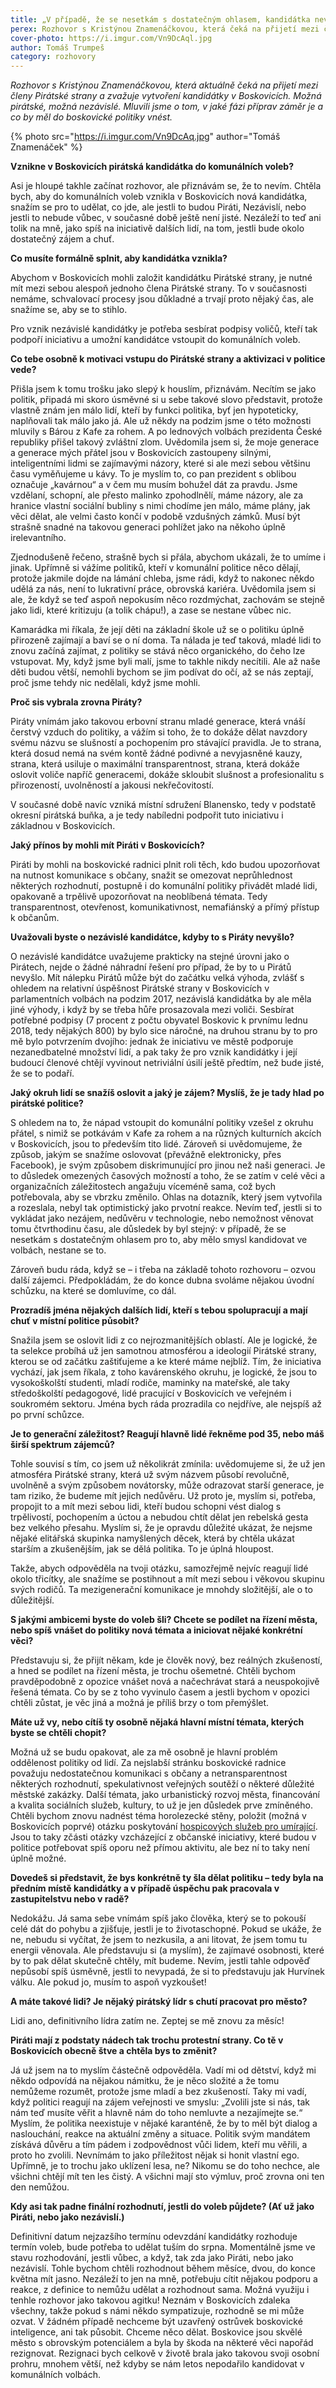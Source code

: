 ```yaml
---
title: „V případě, že se nesetkám s dostatečným ohlasem, kandidátka nevznikne.“
perex: Rozhovor s Kristýnou Znamenáčkovou, která čeká na přijetí mezi členy Pirátské strany a zvažuje vytvoření kandidátky v Boskovicích.
cover-photo: https://i.imgur.com/Vn9DcAql.jpg
author: Tomáš Trumpeš
category: rozhovory
---
```


*Rozhovor s Kristýnou Znamenáčkovou, která aktuálně čeká na přijetí mezi členy Pirátské strany a zvažuje vytvoření kandidátky v Boskovicích. Možná pirátské, možná nezávislé. Mluvili jsme o tom, v jaké fázi příprav záměr je a co by měl do boskovické politiky vnést.*

{% photo src="https://i.imgur.com/Vn9DcAq.jpg" author="Tomáš Znamenáček" %}

**Vznikne v Boskovicích pirátská kandidátka do komunálních voleb?**

Asi je hloupé takhle začínat rozhovor, ale přiznávám se, že to nevím. Chtěla bych, aby do komunálních voleb vznikla v Boskovicích nová kandidátka, snažím se pro to udělat, co jde, ale jestli to budou Piráti, Nezávislí, nebo jestli to nebude vůbec, v současné době ještě není jisté. Nezáleží to teď ani tolik na mně, jako spíš na iniciativě dalších lidí, na tom, jestli bude okolo dostatečný zájem a chuť.

**Co musíte formálně splnit, aby kandidátka vznikla?**

Abychom v Boskovicích mohli založit kandidátku Pirátské strany, je nutné mít mezi sebou alespoň jednoho člena Pirátské strany. To v současnosti nemáme, schvalovací procesy jsou důkladné a trvají proto nějaký čas, ale snažíme se, aby se to stihlo. 

Pro vznik nezávislé kandidátky je potřeba sesbírat podpisy voličů, kteří tak podpoří iniciativu a umožní kandidátce vstoupit do komunálních voleb. 

**Co tebe osobně k motivaci vstupu do Pirátské strany a aktivizaci v politice vede?**

Přišla jsem k tomu trošku jako slepý k houslím, přiznávám. Necítím se jako politik, připadá mi skoro úsměvné si u sebe takové slovo představit, protože vlastně znám jen málo lidí, kteří by funkci politika, byť jen hypoteticky, naplňovali tak málo jako já. Ale už někdy na podzim jsme o této možnosti mluvily s Bárou z Kafe za rohem. A po lednových volbách prezidenta České republiky přišel takový zvláštní zlom. Uvědomila jsem si, že moje generace a generace mých přátel jsou v Boskovicích zastoupeny silnými, inteligentními lidmi se zajímavými názory, které si ale mezi sebou většinu času vyměňujeme u kávy. To je myslím to, co pan prezident s oblibou označuje „kavárnou“ a v čem mu musím bohužel dát za pravdu. Jsme vzdělaní, schopní, ale přesto malinko zpohodlnělí, máme názory, ale za hranice vlastní sociální bubliny s nimi chodíme jen málo, máme plány, jak věci dělat, ale velmi často končí v podobě vzdušných zámků. Musí být strašně snadné na takovou generaci pohlížet jako na někoho úplně irelevantního.

Zjednodušeně řečeno, strašně bych si přála, abychom ukázali, že to umíme i jinak. Upřímně si vážíme politiků, kteří v komunální politice něco dělají, protože jakmile dojde na lámání chleba, jsme rádi, když to nakonec někdo udělá za nás, není to lukrativní práce, obrovská kariéra. Uvědomila jsem si ale, že když se teď aspoň nepokusím něco rozdmýchat, zachovám se stejně jako lidi, které kritizuju (a tolik chápu!), a zase se nestane vůbec nic.

Kamarádka mi říkala, že její děti na základní škole už se o politiku úplně přirozeně zajímají a baví se o ní doma. Ta nálada je teď taková, mladé lidi to znovu začíná zajímat, z politiky se stává něco organického, do čeho lze vstupovat. My, když jsme byli malí, jsme to takhle nikdy necítili. Ale až naše děti budou větší, nemohli bychom se jim podívat do očí, až se nás zeptají, proč jsme tehdy nic nedělali, když jsme mohli. 

**Proč sis vybrala zrovna Piráty?**

Piráty vnímám jako takovou erbovní stranu mladé generace, která vnáší čerstvý vzduch do politiky, a vážím si toho, že to dokáže dělat navzdory svému názvu se slušností a pochopením pro stávající pravidla. Je to strana, která dosud nemá na svém kontě žádné podivné a nevyjasněné kauzy, strana, která usiluje o maximální transparentnost, strana, která dokáže oslovit voliče napříč generacemi, dokáže skloubit slušnost a profesionalitu s přirozeností, uvolněností a jakousi nekřečovitostí. 

V současné době navíc vzniká místní sdružení Blanensko, tedy v podstatě okresní pirátská buňka, a je tedy nabíledni podpořit tuto iniciativu i základnou v Boskovicích. 

**Jaký přínos by mohli mít Piráti v Boskovicích?**

Piráti by mohli na boskovické radnici plnit roli těch, kdo budou upozorňovat na nutnost komunikace s občany, snažit se omezovat neprůhlednost některých rozhodnutí, postupně i do komunální politiky přivádět mladé lidi, opakovaně a trpělivě upozorňovat na neoblíbená témata. Tedy transparentnost, otevřenost, komunikativnost, nemafiánský a přímý přístup k občanům. 

**Uvažovali byste o nezávislé kandidátce, kdyby to s Piráty nevyšlo?**

O nezávislé kandidátce uvažujeme prakticky na stejné úrovni jako o Pirátech, nejde o žádné náhradní řešení pro případ, že by to u Pirátů nevyšlo. Mít nálepku Pirátů může být do začátku velká výhoda, zvlášť s ohledem na relativní úspěšnost Pirátské strany v Boskovicích v parlamentních volbách na podzim 2017, nezávislá kandidátka by ale měla jiné výhody, i když by se třeba hůře prosazovala mezi voliči. Sesbírat potřebné podpisy (7 procent z počtu obyvatel Boskovic k prvnímu lednu 2018, tedy nějakých 800) by bylo sice náročné, na druhou stranu by to pro mě bylo potvrzením dvojího: jednak že iniciativu ve městě podporuje nezanedbatelné množství lidí, a pak taky že pro vznik kandidátky i její budoucí členové chtějí vyvinout netriviální úsilí ještě předtím, než bude jisté, že se to podaří.

**Jaký okruh lidí se snažíš oslovit a jaký je zájem? Myslíš, že je tady hlad po pirátské politice?**

S ohledem na to, že nápad vstoupit do komunální politiky vzešel z okruhu přátel, s nimiž se potkávám v Kafe za rohem a na různých kulturních akcích v Boskovicích, jsou to především tito lidé. Zároveň si uvědomujeme, že způsob, jakým se snažíme oslovovat (převážně elektronicky, přes Facebook), je svým způsobem diskrimunující pro jinou než naši generaci. Je to důsledek omezených časových možností a toho, že se zatím v celé věci a organizačních záležitostech angažuju víceméně sama, což bych potřebovala, aby se vbrzku změnilo. Ohlas na dotazník, který jsem vytvořila a rozeslala, nebyl tak optimistický jako prvotní reakce. Nevím teď, jestli si to vykládat jako nezájem, nedůvěru v technologie, nebo nemožnost věnovat tomu čtvrthodinu času, ale důsledek by byl stejný: v případě, že se nesetkám s dostatečným ohlasem pro to, aby mělo smysl kandidovat ve volbách, nestane se to.

Zároveň  budu ráda, když se – i třeba na základě tohoto rozhovoru – ozvou další zájemci. Předpokládám, že do konce dubna svoláme nějakou úvodní schůzku, na které se domluvíme, co dál.

**Prozradíš jména nějakých dalších lidí, kteří s tebou spolupracují a mají chuť v místní politice působit?**

Snažila jsem se oslovit lidi z co nejrozmanitějších oblastí. Ale je logické, že ta selekce probíhá už jen samotnou atmosférou a ideologií Pirátské strany, kterou se od začátku zaštiťujeme a ke které máme nejblíž. Tím, že iniciativa vychází, jak jsem říkala, z toho kavárenského okruhu, je logické, že jsou to vysokoškolští studenti, mladí rodiče, maminky na mateřské, ale taky středoškolští pedagogové, lidé pracující v Boskovicích ve veřejném i soukromém sektoru. Jména bych ráda prozradila co nejdříve, ale nejspíš až po první schůzce.

**Je to generační záležitost? Reagují hlavně lidé řekněme pod 35, nebo máš širší spektrum zájemců?**

Tohle souvisí s tím, co jsem už několikrát zmínila: uvědomujeme si, že už jen atmosféra Pirátské strany, která už svým názvem působí revolučně, uvolněně a svým způsobem novátorsky, může odrazovat starší generace, je tam riziko, že budeme mít jejich nedůvěru. Už proto je, myslím si, potřeba, propojit to a mít mezi sebou lidi, kteří budou schopni vést dialog s trpělivostí, pochopením a úctou a nebudou chtít dělat jen rebelská gesta bez velkého přesahu. Myslím si, že je opravdu důležité ukázat, že nejsme nějaké elitářská skupinka namyšlených děcek, která by chtěla ukázat starším a zkušenějším, jak se dělá politika. To je úplná hloupost.

Takže, abych odpověděla na tvoji otázku, samozřejmě nejvíc reagují lidé okolo třicítky, ale snažíme se postihnout a mít mezi sebou i věkovou skupinu svých rodičů. Ta mezigenerační komunikace je mnohdy složitější, ale o to důležitější.

**S jakými ambicemi byste do voleb šli? Chcete se podílet na řízení města, nebo spíš vnášet do politiky nová témata a iniciovat nějaké konkrétní věci?**

Představuju si, že přijít někam, kde je člověk nový, bez reálných zkušeností, a hned se podílet na řízení města, je trochu ošemetné. Chtěli bychom pravděpodobně z opozice vnášet nová a načechrávat stará a neuspokojivě řešená témata. Co by se z toho vyvinulo časem a jestli bychom v opozici chtěli zůstat, je věc jiná a možná je příliš brzy o tom přemýšlet.

**Máte už vy, nebo cítíš ty osobně nějaká hlavní místní témata, kterých byste se chtěli chopit?**

Možná už se budu opakovat, ale za mě osobně je hlavní problém oddělenost politiky od lidí. Za nejslabší stránku boskovické radnice považuju nedostatečnou komunikaci s občany a netransparentnost některých rozhodnutí, spekulativnost veřejných soutěží o některé důležité městské zakázky. Další témata, jako urbanistický rozvoj města, financování a kvalita sociálních služeb, kultury, to už je jen důsledek prve zmíněného. Chtěli bychom znovu nadnést téma horolezecké stěny, položit (možná v Boskovicích poprvé) otázku poskytování [hospicových služeb pro umírající](http://www.ohlasy.info/clanky/2016/04/domaci-hospic.html). Jsou to taky zčásti otázky vzcházející z občanské iniciativy, které budou v politice potřebovat spíš oporu než přímou aktivitu, ale bez ní to taky není úplně možné.

**Dovedeš si představit, že bys konkrétně ty šla dělat politiku – tedy byla na předním místě kandidátky a v případě úspěchu pak pracovala v zastupitelstvu nebo v radě?**

Nedokážu. Já sama sebe vnímám spíš jako člověka, který se to pokouší celé dát do pohybu a zjišťuje, jestli je to životaschopné. Pokud se ukáže, že ne, nebudu si vyčítat, že jsem to nezkusila, a ani litovat, že jsem tomu tu energii věnovala. Ale představuju si (a myslím), že zajímavé osobnosti, které by to pak dělat skutečně chtěly, mít budeme. Nevím, jestli tahle odpověď nepůsobí spíš úsměvně, jestli to nevypadá, že si to představuju jak Hurvínek válku. Ale pokud jo, musím to aspoň vyzkoušet!

**A máte takové lidi? Je nějaký pirátský lídr s chutí pracovat pro město?**

Lidi ano, definitivního lídra zatím ne. Zeptej se mě znovu za měsíc!

**Piráti mají z podstaty nádech tak trochu protestní strany. Co tě v Boskovicích obecně štve a chtěla bys to změnit?**

Já už jsem na to myslím částečně odpověděla. Vadí mi od dětství, když mi někdo odpovídá na nějakou námitku, že je něco složité a že tomu nemůžeme rozumět, protože jsme mladí a bez zkušeností. Taky mi vadí, když politici reagují na zájem veřejnosti ve smyslu: „Zvolili jste si nás, tak nám teď musíte věřit a hlavně nám do toho nemluvte a nezajímejte se.“ Myslím, že politika neexistuje v nějaké karanténě, že by to měl být dialog a naslouchání, reakce na aktuální změny a situace. Politik svým mandátem získává důvěru a tím pádem i zodpovědnost vůči lidem, kteří mu věřili, a proto ho zvolili. Nevnímám to jako příležitost nějak si honit vlastní ego. Upřímně, je to trochu jako uklízení lesa, ne? Nikomu se do toho nechce, ale všichni chtějí mít ten les čistý. A všichni mají sto výmluv, proč zrovna oni ten den nemůžou. 

**Kdy asi tak padne finální rozhodnutí, jestli do voleb půjdete? (Ať už jako Piráti, nebo jako nezávislí.)**

Definitivní datum nejzazšího termínu odevzdání kandidátky rozhoduje termín voleb, bude potřeba to udělat tuším do srpna. Momentálně jsme ve stavu rozhodování, jestli vůbec, a když, tak zda jako Piráti, nebo jako nezávislí. Tohle bychom chtěli rozhodnout během měsíce, dvou, do konce května mít jasno. Nezáleží to jen na mně, potřebuju cítit nějakou podporu a reakce, z definice to nemůžu udělat a rozhodnout sama. Možná využiju i tenhle rozhovor jako takovou agitku! Neznám v Boskovicích zdaleka všechny, takže pokud s námi někdo sympatizuje, rozhodně se mi může ozvat. V žádném případě nechceme být uzavřený ostrůvek boskovické inteligence, ani tak působit. Chceme něco dělat. Boskovice jsou skvělé město s obrovským potenciálem a byla by škoda na některé věci napořád rezignovat. Rezignaci bych celkově v životě brala jako takovou svoji osobní prohru, mnohem větší, než kdyby se nám letos nepodařilo kandidovat v komunálních volbách. 
